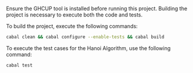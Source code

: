 Ensure the GHCUP tool is installed before running this project. Building the project is necessary to execute both the code and tests.

To build the project, execute the following commands:

```bash
cabal clean && cabal configure --enable-tests && cabal build
```

To execute the test cases for the Hanoi Algorithm, use the following command:

```bash
cabal test
```
